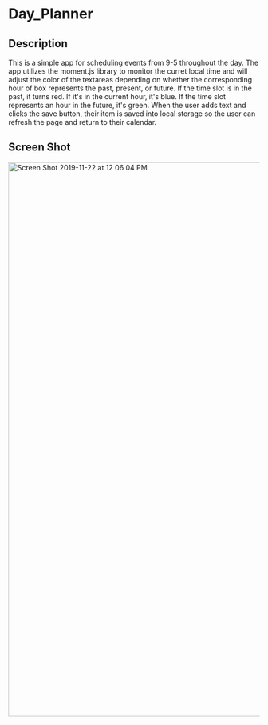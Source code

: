 # Day_Planner


## Description

This is a simple app for scheduling events from 9-5 throughout the day. The app utilizes the moment.js library to monitor the curret local time and will adjust the color of the textareas depending on whether the corresponding hour of box represents the past, present, or future. If the time slot is in the past, it turns red. If it's in the current hour, it's blue. If the time slot represents an hour in the future, it's green. When the user adds text and clicks the save button, their item is saved into local storage so the user can refresh the page and return to their calendar. 


## Screen Shot 

<img width="1108" alt="Screen Shot 2019-11-22 at 12 06 04 PM" src="https://user-images.githubusercontent.com/55324845/69449730-25f33880-0d21-11ea-84e8-0e74349f71c2.png">
